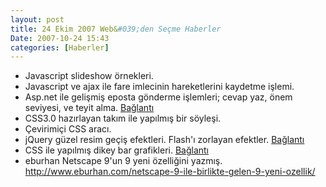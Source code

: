 ```yaml
---
layout: post
title: 24 Ekim 2007 Web&#039;den Seçme Haberler
Date: 2007-10-24 15:43
categories: [Haberler]
---
```


-   Javascript slideshow örnekleri. 
-   Javascript ve ajax ile fare imlecinin hareketlerini kaydetme işlemi.
-   Asp.net ile gelişmiş eposta gönderme işlemleri; cevap yaz, önem
    seviyesi, ve teyit alma. [Bağlantı][2]
-   CSS3.0 hazırlayan takım ile yapılmış bir söyleşi.
-   Çevirimiçi CSS aracı.
-   jQuery güzel resim geçiş efektleri. Flash'ı zorlayan efektler.
    [Bağlantı][5]
-   CSS ile yapılmış dikey bar grafikleri. [Bağlantı][6]
-   eburhan Netscape 9'un 9 yeni özelliğini yazmış. http://www.eburhan.com/netscape-9-ile-birlikte-gelen-9-yeni-ozellik/


  [2]: http://aspnet.4guysfromrolla.com/articles/101707-1.aspx
    "asp.net ile eposta"
  [5]: http://www.malsup.com/jquery/cycle/ "Bağlantı"
  [6]: http://meyerweb.com/eric/css/edge/bargraph/demo-table.html
    "Bağlantı"